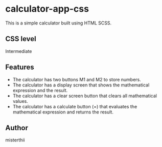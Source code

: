 # calculator-app-css

This is a simple calculator built using HTML SCSS.

## CSS level
Intermediate

## Features

- The calculator has two buttons M1 and M2 to store numbers.
- The calculator has a display screen that shows the mathematical expression and the result.
- The calculator has a clear screen button that clears all mathematical values.
- The calculator has a calculate button (=) that evaluates the mathematical expression and returns the result.

## Author

misterthii
